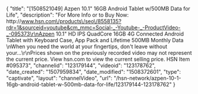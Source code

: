 {
    "title": "[1508521049] Azpen 10.1\" 16GB Android Tablet w\/500MB Data for Life",
    "description": "For More Info or to Buy Now: http:\/\/www.hsn.com\/products\/seo\/8558135?rdr=1&sourceid=youtube&cm_mmc=Social-_-Youtube-_-ProductVideo-_-095373\r\nAzpen 10.1\" HD IPS QuadCore 16GB 4G Connected Android Tablet with Keyboard Case, App Pack and Lifetime 500MB Monthly Data \nWhen you need the world at your fingertips, don't leave without your...\r\nPrices shown on the previously recorded video may not represent the current price.  View hsn.com to view the current selling price. HSN Item #095373",
    "channelid": "123179144",
    "videoid": "123178762",
    "date_created": "1507959834",
    "date_modified": "1508372601",
    "type": "captivate",
    "layout": "channelVideo",
    "url": "\/hsn-network\/azpen-10-1-16gb-android-tablet-w-500mb-data-for-life\/123179144-123178762"
}